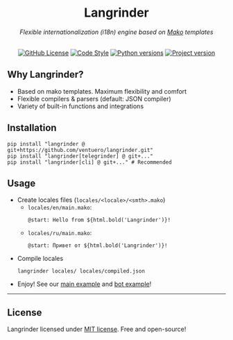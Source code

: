 <div align="center">
    <h1>Langrinder</h1>
    <i>Flexible internationalization (i18n) engine based on <a href="https://github.com/sqlalchemy/mako">Mako</a> templates</i>
    <br><br>
    <p>
      <a href="#License"><img alt="GitHub License" src="https://img.shields.io/github/license/ventuero/langgrinder.svg?color=lightGreen&labelColor=black&style=flat-square"></img></a>
      <a href="https://docs.astral.sh/ruff/"><img alt="Code Style" src="https://img.shields.io/badge/code_style-Ruff-D7FF64?logo=ruff&logoColor=fff&style=flat-square&labelColor=black"></img></a>
      <a href="https://github.com/ventuero/langrinder/blob/master/pyproject.toml"><img alt="Python versions" src="https://img.shields.io/python/required-version-toml?tomlFilePath=https%3A%2F%2Fraw.githubusercontent.com%2Fventuero%2Flangrinder%2Frefs%2Fheads%2Fmaster%2Fpyproject.toml&style=flat-square&logo=python&logoColor=fff&labelColor=black"></img></a>
      <a href="https://github.com/ventuero/langrinder/blob/master/pyproject.toml">
      <img alt="Project version" src="https://img.shields.io/badge/version-v3.1.0-black?style=flat-square&logo=python&logoColor=fff"></img></a>
    </p>
</div>

## Why Langrinder?
- Based on mako templates. Maximum flexibility and comfort
- Flexible compilers & parsers (default: JSON compiler)
- Variety of built-in functions and integrations

## Installation
```shell
pip install "langrinder @ git+https://github.com/ventuero/langrinder.git"
pip install "langrinder[telegrinder] @ git+..."
pip install "langrinder[cli] @ git+..." # Recommended
```

## Usage
- Create locales files (`locales/<locale>/<smth>.mako`)
    - `locales/en/main.mako`:
        ```mako
        @start: Hello from ${html.bold('Langrinder')}!
        ```
    - `locales/ru/main.mako`:
        ```mako
        @start: Привет от ${html.bold('Langrinder')}!
        ```
- Compile locales
    ```shell
    langrinder locales/ locales/compiled.json
    ```
- Enjoy! See our [main example](./examples/main.py) and [bot example](./examples/bot.py)!

---

## License
Langrinder licensed under [MIT license](LICENSE). Free and open-source!
